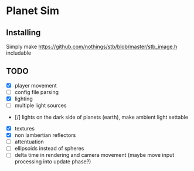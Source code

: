 # Planet Sim

## Installing
Simply make https://github.com/nothings/stb/blob/master/stb_image.h includable

## TODO
- [x] player movement
- [ ] config file parsing
- [x] lighting
- [ ] multiple light sources
- [/] lights on the dark side of planets (earth), make ambient light settable
- [x] textures
- [x] non lambertian reflectors
- [ ] attentuation
- [ ] ellipsoids instead of spheres
- [ ] delta time in rendering and camera movement (maybe move input processing into update phase?)
